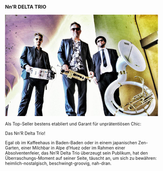 ### Nn’R DELTA TRIO

![](/images/badge_nnr.jpg)

Als Top-Seller bestens etabliert und Garant für unprätentiösen Chic:

Das Nn’R Delta Trio!

Egal ob im Kaffeehaus in Baden-Baden oder in einem japanischen Zen-Garten, einer Milchbar in Alpe d’Huez oder im Rahmen einer Absolventenfeier, das Nn’R Delta Trio überzeugt sein Publikum, hat den Überraschungs-Moment auf seiner Seite, täuscht an, um sich zu bewähren: heimlich-nostalgisch, beschwingt-groovig, nah-dran.